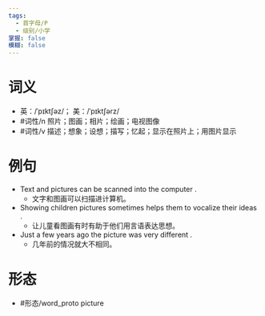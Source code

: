 ```yaml
---
tags:
  - 首字母/P
  - 级别/小学
掌握: false
模糊: false
---
```

# 词义
- 英：/ˈpɪktʃəz/； 美：/ˈpɪktʃərz/
- #词性/n  照片；图画；相片；绘画；电视图像
- #词性/v  描述；想象；设想；描写；忆起；显示在照片上；用图片显示
# 例句
- Text and pictures can be scanned into the computer .
	- 文字和图画可以扫描进计算机。
- Showing children pictures sometimes helps them to vocalize their ideas .
	- 让儿童看图画有时有助于他们用言语表达思想。
- Just a few years ago the picture was very different .
	- 几年前的情况就大不相同。
# 形态
- #形态/word_proto picture
